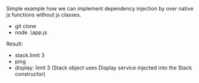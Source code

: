 Simple example how we can implement dependency injection by over native js functions without js classes.

- git clone
- node .\app.js

Result:

- stack.limit 3
- ping
- display: limit 3 (Stack object uses Display service injected into the Stack constructor)